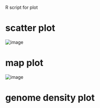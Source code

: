 R script for plot

# scatter plot
![image](https://github.com/binzhengbin/YZWL/blob/main/plot/scatter_plot/pig_BW.png)

# map plot
![image](https://github.com/binzhengbin/YZWL/blob/main/plot/map_plot/pig_map.png)

# genome density plot

